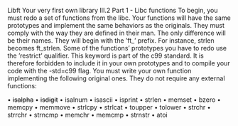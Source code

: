 Libft Your very first own library
III.2 Part 1 - Libc functions
To begin, you must redo a set of functions from the libc. Your functions will have the
same prototypes and implement the same behaviors as the originals. They must comply
with the way they are defined in their man. The only difference will be their names. They
will begin with the ’ft_’ prefix. For instance, strlen becomes ft_strlen.
Some of the functions’ prototypes you have to redo use the ’restrict’
qualifier. This keyword is part of the c99 standard. It is
therefore forbidden to include it in your own prototypes and to
compile your code with the -std=c99 flag.
You must write your own function implementing the following original ones. They do
not require any external functions:

• ~~isalpha~~
• ~~isdigit~~
• isalnum
• isascii
• isprint
• strlen
• memset
• bzero
• memcpy
• memmove
• strlcpy
• strlcat
• toupper
• tolower
• strchr
• strrchr
• strncmp
• memchr
• memcmp
• strnstr
• atoi